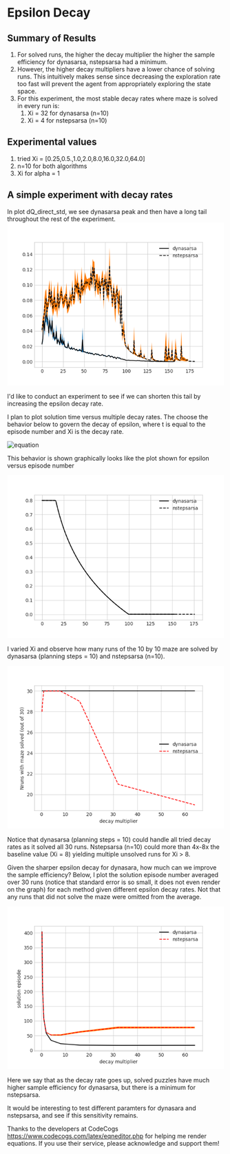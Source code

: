 # Epsilon Decay
## Summary of Results
1. For solved runs, the higher the decay multiplier the higher the sample efficiency for dynasarsa, nstepsarsa had a minimum.
1. However, the higher decay multipliers have a lower chance of solving runs. This intuitively makes sense since decreasing the exploration rate too fast will prevent the agent from appropriately exploring the state space.
1. For this experiment, the most stable decay rates where maze is solved in every run is:
   1. Xi = 32 for dynasarsa  (n=10)
   1. Xi = 4 for nstepsarsa (n=10)
## Experimental values
1. tried Xi = [0.25,0.5.,1.0,2.0,8.0,16.0,32.0,64.0]
1. n=10 for both algorithms
1. Xi for alpha = 1

## A simple experiment with decay rates

In plot dQ_direct_std, we see dynasarsa peak and then have a long tail throughout the rest of the experiment.
![Image of dQdirect_std](https://github.com/lmc5190/RLdemo/blob/master/experiments/dynasarsa_vs_nstepsarsa/foundation/plots/10step_dQ_direct_std.png)

I'd like to conduct an experiment to see if we can shorten this tail by increasing the epsilon decay rate.

I plan to plot solution time versus multiple decay rates. The choose the behavior below to govern the decay of epsilon, where t is equal to the episode number and Xi is the decay rate.

![equation](https://latex.codecogs.com/gif.latex?\epsilon(t)&space;=&space;\max&space;(&space;\epsilon_{min},&space;\min(\epsilon_{max},&space;1-\log_{10}\xi&space;t)&space;))

This behavior is shown graphically looks like the plot shown for epsilon versus episode number

![Image of Epsilon](https://github.com/lmc5190/RLdemo/blob/master/experiments/dynasarsa_vs_nstepsarsa/foundation/plots/10step_epsilon.png)

I varied Xi and observe how many runs of the 10 by 10 maze are solved by dynasarsa (planning steps = 10) and nstepsarsa (n=10).

![Image of Xi Variation](https://github.com/lmc5190/RLdemo/blob/master/experiments/dynasarsa_vs_nstepsarsa/epsilon_decay/plots/10step_nrun_solved.png)

Notice that dynasarsa (planning steps = 10) could handle all tried decay rates as it solved all 30 runs. Nstepsarsa (n=10) could more than 4x-8x the baseline value (Xi = 8) yielding multiple unsolved runs for Xi > 8.

Given the sharper epsilon decay for dynasara, how much can we improve the sample efficiency? Below, I plot the solution episode number averaged over 30 runs (notice that standard error is so small, it does not even render on the graph) for each method given different epsilon decay rates. Not that any runs that did not solve the maze were omitted from the average.

![Image of Xi Variation](https://github.com/lmc5190/RLdemo/blob/master/experiments/dynasarsa_vs_nstepsarsa/epsilon_decay/plots/10step_solution_episode.png)

Here we say that as the decay rate goes up, solved puzzles have much higher sample efficiency for dynasarsa, but there is a minimum for nstepsarsa.

It would be interesting to test different paramters for dynasara and nstepsarsa, and see if this sensitivity remains.


Thanks to the developers at CodeCogs https://www.codecogs.com/latex/eqneditor.php for helping me render equations. If you use their service, please acknowledge and support them!
